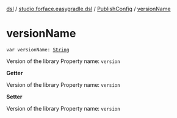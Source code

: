 [dsl](../../index.md) / [studio.forface.easygradle.dsl](../index.md) / [PublishConfig](index.md) / [versionName](./version-name.md)

# versionName

`var versionName: `[`String`](https://kotlinlang.org/api/latest/jvm/stdlib/kotlin/-string/index.html)

Version of the library
Property name: `version`

**Getter**

Version of the library
Property name: `version`

**Setter**

Version of the library
Property name: `version`

